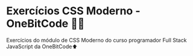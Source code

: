 # Exercícios CSS Moderno - OneBitCode 👨‍💻
Exercícios do módulo de CSS Moderno do curso programador Full Stack JavaScript da OneBitCode⬆
